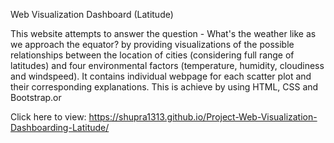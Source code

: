 Web Visualization Dashboard (Latitude)

This website attempts to answer the question - What's the weather like as we approach the equator? by providing visualizations of the possible relationships between the location of cities (considering full range of latitudes) and four environmental factors (temperature, humidity, cloudiness and windspeed). It contains individual webpage for each scatter plot and their corresponding explanations. This is achieve by using HTML, CSS and Bootstrap.or 

Click here to view:
https://shupra1313.github.io/Project-Web-Visualization-Dashboarding-Latitude/
